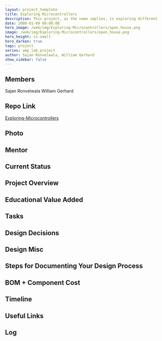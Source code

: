 ```yaml
---
layout: project_template
title: Exploring Microcontrollers
description: This project, as the name implies, is exploring different microcontrollers and programming them to complete various tasks which get progressively more complex. The purpose of this project is learn more about how microcontrollers work and how to program them to accomplish a variety of tasks.
date: 2000-01-09 09:00:00
hero_image: /web/img/Exploring-Microcontrollers/open_house.png
image: /web/img/Exploring-Microcontrollers/open_house.png
hero_height: is-small
hero_darken: true
tags: project
series: amp_lab_project
author: Sajan Ronvelwala, William Gerhard
show_sidebar: false
---
```




## Members
Sajan Ronvelwala
William Gerhard

## Repo Link
<a class="button is-link" href="https://github.com/Amp-Lab-at-VT/Exploring-Microcontrollers" >Exploring-Microcontrollers</a>

## Photo

## Mentor

## Current Status

## Project Overview


## Educational Value Added


## Tasks

## Design Decisions

## Design Misc

## Steps for Documenting Your Design Process

## BOM + Component Cost

## Timeline

## Useful Links

## Log
            